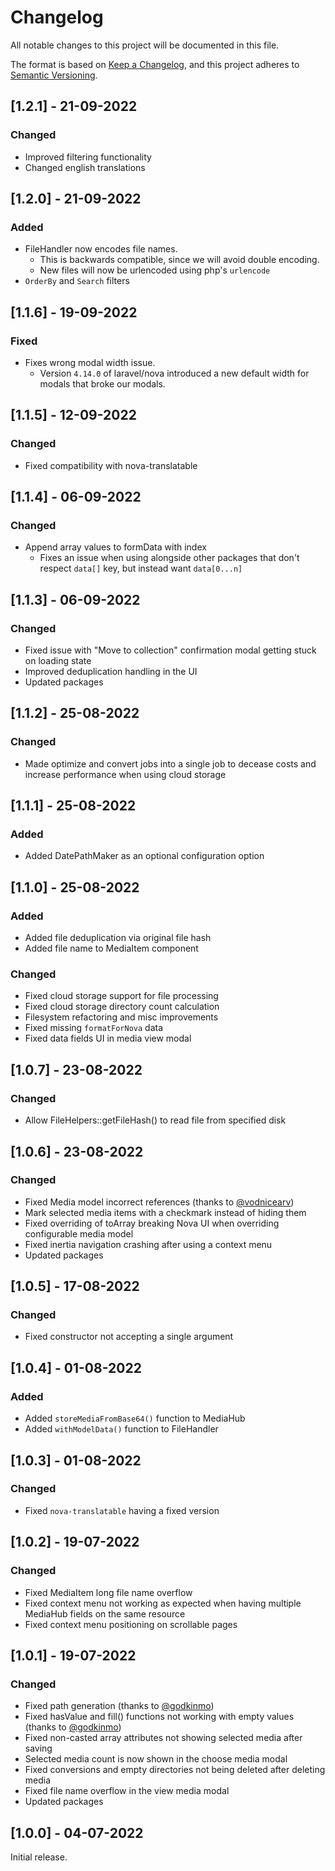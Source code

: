 # Changelog

All notable changes to this project will be documented in this file.

The format is based on [Keep a Changelog](https://keepachangelog.com/en/1.0.0/),
and this project adheres to [Semantic Versioning](https://semver.org/spec/v2.0.0.html).

## [1.2.1] - 21-09-2022

### Changed

- Improved filtering functionality
- Changed english translations

## [1.2.0] - 21-09-2022

### Added

- FileHandler now encodes file names.
  - This is backwards compatible, since we will avoid double encoding.
  - New files will now be urlencoded using php's `urlencode`
- `OrderBy` and `Search` filters

## [1.1.6] - 19-09-2022

### Fixed

- Fixes wrong modal width issue.
  - Version `4.14.0` of laravel/nova introduced a new default width for modals that broke our modals.

## [1.1.5] - 12-09-2022

### Changed

- Fixed compatibility with nova-translatable

## [1.1.4] - 06-09-2022

### Changed

- Append array values to formData with index
  - Fixes an issue when using alongside other packages that don't respect `data[]` key, but instead want `data[0...n]`

## [1.1.3] - 06-09-2022

### Changed

- Fixed issue with "Move to collection" confirmation modal getting stuck on loading state
- Improved deduplication handling in the UI
- Updated packages

## [1.1.2] - 25-08-2022

### Changed

- Made optimize and convert jobs into a single job to decease costs and increase performance when using cloud storage

## [1.1.1] - 25-08-2022

### Added

- Added DatePathMaker as an optional configuration option

## [1.1.0] - 25-08-2022

### Added

- Added file deduplication via original file hash
- Added file name to MediaItem component

### Changed

- Fixed cloud storage support for file processing
- Fixed cloud storage directory count calculation
- Filesystem refactoring and misc improvements
- Fixed missing `formatForNova` data
- Fixed data fields UI in media view modal

## [1.0.7] - 23-08-2022

### Changed

- Allow FileHelpers::getFileHash() to read file from specified disk

## [1.0.6] - 23-08-2022

### Changed

- Fixed Media model incorrect references (thanks to [@vodnicearv](https://github.com/vodnicearv))
- Mark selected media items with a checkmark instead of hiding them
- Fixed overriding of toArray breaking Nova UI when overriding configurable media model
- Fixed inertia navigation crashing after using a context menu
- Updated packages

## [1.0.5] - 17-08-2022

### Changed

- Fixed constructor not accepting a single argument

## [1.0.4] - 01-08-2022

### Added

- Added `storeMediaFromBase64()` function to MediaHub
- Added `withModelData()` function to FileHandler

## [1.0.3] - 01-08-2022

### Changed

- Fixed `nova-translatable` having a fixed version

## [1.0.2] - 19-07-2022

### Changed

- Fixed MediaItem long file name overflow
- Fixed context menu not working as expected when having multiple MediaHub fields on the same resource
- Fixed context menu positioning on scrollable pages

## [1.0.1] - 19-07-2022

### Changed

- Fixed path generation (thanks to [@godkinmo](https://github.com/godkinmo))
- Fixed hasValue and fill() functions not working with empty values (thanks to [@godkinmo](https://github.com/godkinmo))
- Fixed non-casted array attributes not showing selected media after saving
- Selected media count is now shown in the choose media modal
- Fixed conversions and empty directories not being deleted after deleting media
- Fixed file name overflow in the view media modal
- Updated packages

## [1.0.0] - 04-07-2022

Initial release.
